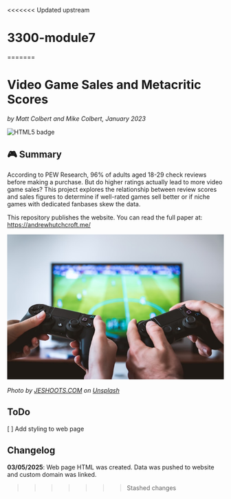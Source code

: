<<<<<<< Updated upstream
# 3300-module7
=======
# Video Game Sales and Metacritic Scores

_by Matt Colbert and Mike Colbert, January 2023_

![HTML5 badge](https://img.shields.io/static/v1?message=HTML%205&logo=HTML5&labelColor=E34F26&color=E34F26&logoColor=white&label=%20&style=for-the-badge)

## :video_game: Summary

According to PEW Research, 96% of adults aged 18-29 check reviews before making a purchase. But do higher ratings actually lead to more video game sales? This project explores the relationship between review scores and sales figures to determine if well-rated games sell better or if niche games with dedicated fanbases skew the data.

This repository publishes the website. You can read the full paper at: https://andrewhutchcroft.me/

![Two people playing video games](jeshoots-com-eCktzGjC-iU-unsplash.jpg)

_Photo by [JESHOOTS.COM](https://unsplash.com/@jeshoots?utm_content=creditCopyText&utm_medium=referral&utm_source=unsplash) on [Unsplash](https://unsplash.com/photos/two-people-playing-sony-ps4-game-console-eCktzGjC-iU?utm_content=creditCopyText&utm_medium=referral&utm_source=unsplash)_

## ToDo

[ ] Add styling to web page

## Changelog

**03/05/2025**: Web page HTML was created. Data was pushed to website and custom domain was linked.
>>>>>>> Stashed changes

